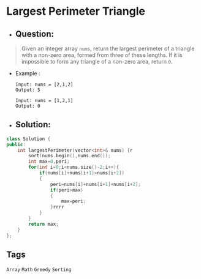 # Largest Perimeter Triangle
- ## Question:
>Given an integer array `nums`, return the largest perimeter of a triangle with a non-zero area, formed from three of these lengths. If it is impossible to form any triangle of a non-zero area, return `0`.

- Example :
      
      Input: nums = [2,1,2]
      Output: 5
      
      Input: nums = [1,2,1]
      Output: 0

- ## Solution:
```cpp
class Solution {
public:
    int largestPerimeter(vector<int>& nums) {r
        sort(nums.begin(),nums.end());
        int max=0,peri;
        for(int i=0;i<nums.size()-2;i++){
            if(nums[i]+nums[i+1]>nums[i+2])
            {
                peri=nums[i]+nums[i+1]+nums[i+2];
                if(peri>max)
                {
                    max=peri;
                }rrrr
            }
        }
        return max;
    }
};
```
## Tags
`Array` `Math` `Greedy` `Sorting`
